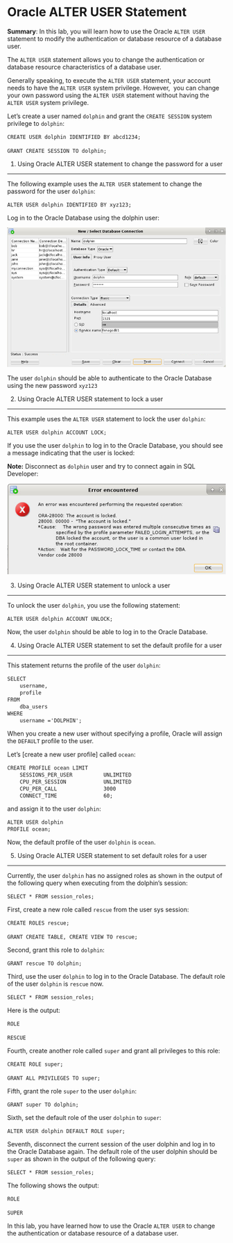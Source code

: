 # Oracle ALTER USER Statement

**Summary**: In this lab, you will learn how to use the Oracle `ALTER USER` statement to modify the authentication or database resource of a database user.

The `ALTER USER` statement allows you to change the authentication or database resource characteristics of a database user.

Generally speaking, to execute the `ALTER USER` statement, your account needs to have the `ALTER USER` system privilege. However,  you can change your own password using the `ALTER USER` statement without having the `ALTER USER` system privilege.

Let’s create a user named `dolphin` and grant the `CREATE SESSION` system privilege to `dolphin`:

```
CREATE USER dolphin IDENTIFIED BY abcd1234;

GRANT CREATE SESSION TO dolphin;

```


1) Using Oracle ALTER USER statement to change the password for a user
----------------------------------------------------------------------

The following example uses the `ALTER USER` statement to change the password for the user `dolphin`:

```
ALTER USER dolphin IDENTIFIED BY xyz123;

```


Log in to the Oracle Database using the dolphin user:

![](./images/14.png)


The user `dolphin` should be able to authenticate to the Oracle Database using the new password `xyz123`

2) Using Oracle ALTER USER statement to lock a user
----------------------------------------------------------

This example uses the `ALTER USER` statement to lock the user `dolphin`:

```
ALTER USER dolphin ACCOUNT LOCK;

```


If you use the user `dolphin` to log in to the Oracle Database, you should see a message indicating that the user is locked:

**Note:** Disconnect as `dolphin` user and try to connect again in SQL Developer:

![](./images/15.png)


3) Using Oracle ALTER USER statement to unlock a user
-----------------------------------------------------

To unlock the user `dolphin`, you use the following statement:

```
ALTER USER dolphin ACCOUNT UNLOCK;

```


Now, the user `dolphin` should be able to log in to the Oracle Database.


4) Using Oracle ALTER USER statement to set the default profile for a user
--------------------------------------------------------------------------

This statement returns the profile of the user `dolphin`:

```
SELECT 
    username, 
    profile 
FROM
    dba_users 
WHERE 
    username ='DOLPHIN';

```


When you create a new user without specifying a profile, Oracle will assign the `DEFAULT` profile to the user.

Let’s [create a new user profile] called `ocean`:

```
CREATE PROFILE ocean LIMIT
    SESSIONS_PER_USER          UNLIMITED 
    CPU_PER_SESSION            UNLIMITED 
    CPU_PER_CALL               3000 
    CONNECT_TIME               60;

```


and assign it to the user `dolphin`:

```
ALTER USER dolphin
PROFILE ocean;
```


Now, the default profile of the user `dolphin` is `ocean`.

5) Using Oracle ALTER USER statement to set default roles for a user
--------------------------------------------------------------------

Currently, the user `dolphin` has no assigned roles as shown in the output of the following query when executing from the dolphin’s session:

```
SELECT * FROM session_roles;
```


First, create a new role called `rescue` from the user sys session:

```
CREATE ROLES rescue;

GRANT CREATE TABLE, CREATE VIEW TO rescue;
```


Second, grant this role to `dolphin`:

```
GRANT rescue TO dolphin;
```


Third, use the user `dolphin` to log in to the Oracle Database. The default role of the user `dolphin` is `rescue` now.

```
SELECT * FROM session_roles;
```


Here is the output:

```
ROLE

RESCUE    

```


Fourth, create another role called `super` and grant all privileges to this role:

```
CREATE ROLE super;

GRANT ALL PRIVILEGES TO super;
```


Fifth, grant the role `super` to the user `dolphin`:

```
GRANT super TO dolphin;
```


Sixth, set the default role of the user `dolphin` to `super`:

```
ALTER USER dolphin DEFAULT ROLE super;
```


Seventh, disconnect the current session of the user dolphin and log in to the Oracle Database again. The default role of the user dolphin should be `super` as shown in the output of the following query:

```
SELECT * FROM session_roles;
```


The following shows the output:

```
ROLE

SUPER

```


In this lab, you have learned how to use the Oracle `ALTER USER` to change the authentication or database resource of a database user.
